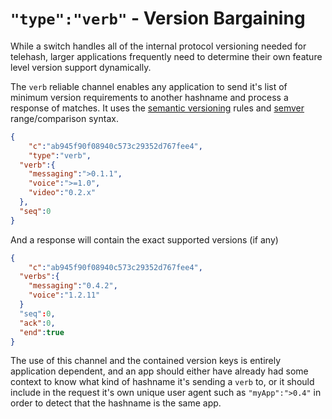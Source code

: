 # `"type":"verb"` - Version Bargaining

While a switch handles all of the internal protocol versioning needed for telehash, larger applications frequently need to determine their own feature level version support dynamically.

The `verb` reliable channel enables any application to send it's list of minimum version requirements to another hashname and process a response of matches.  It uses the [semantic versioning](http://semver.org) rules and [semver](https://npmjs.org/doc/misc/semver.html) range/comparison syntax.

```json
{
	"c":"ab945f90f08940c573c29352d767fee4",
	"type":"verb",
  "verb":{
    "messaging":">0.1.1",
    "voice":">=1.0",
    "video":"0.2.x"
  },
  "seq":0
}
```

And a response will contain the exact supported versions (if any)

```json
{
	"c":"ab945f90f08940c573c29352d767fee4",
  "verbs":{
    "messaging":"0.4.2",
    "voice":"1.2.11"
  }
  "seq":0,
  "ack":0,
  "end":true
}
```

The use of this channel and the contained version keys is entirely application dependent, and an app should either have already had some context to know what kind of hashname it's sending a `verb` to, or it should include in the request it's own unique user agent such as `"myApp":">0.4"` in order to detect that the hashname is the same app.
